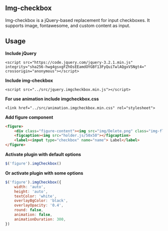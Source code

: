 ## Img-checkbox
Img-checkbox is a jQuery-based replacement for input checkboxes. It supports image, fontawesome, and custom content as input.

## Usage

**Include jQuery**

```<script src="https://code.jquery.com/jquery-3.2.1.min.js" integrity="sha256-hwg4gsxgFZhOsEEamdOYGBf13FyQuiTwlAQgxVSNgt4=" crossorigin="anonymous"></script>```


**Include img-checkbox**

```<script src="../src/jquery.imgcheckbox.min.js"></script>```

**For use animation include imgcheckbox.css**

```<link href="../src/animation.imgcheckbox.min.css" rel="stylesheet">```

**Add figure component**

```html
<figure>
    <div class="figure-content"><img src="img/Delete.png" class="img-fluid"></div>
    <figcaption><img src="holder.js/50x50"></figcaption>
    <label><input type="checkbox" name="name"> Label</label>
</figure>
```

**Activate plugin with default options**

```js
$('figure').imgCheckbox()
```

**Or activate plugin with some options**

```js
$('figure').imgCheckbox({
    width: 'auto',
	height: 'auto',
	textColor: 'white',
	overlayBgColor: 'black',
	overlayOpacity: '0.4',
	round: false,
	animation: false,
    animationDuration: 300,
})
```

